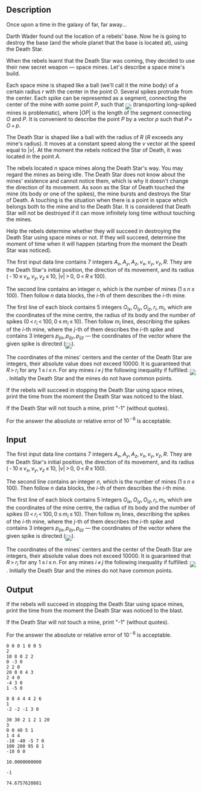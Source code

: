 ## Description

<div><p>Once upon a time in the galaxy of far, far away...</p><p>Darth Wader found out the location of a rebels' base. Now he is going to destroy the base (and the whole planet that the base is located at), using the Death Star.</p><p>When the rebels learnt that the Death Star was coming, they decided to use their new secret weapon — space mines. Let's describe a space mine's build.</p><p>Each space mine is shaped like a ball (we'll call it the mine body) of a certain radius <span class="tex-span"><i>r</i></span> with the center in the point <span class="tex-span"><i>O</i></span>. Several spikes protrude from the center. Each spike can be represented as a segment, connecting the center of the mine with some point <span class="tex-span"><i>P</i></span>, such that <img align="middle" class="tex-formula" src="file://hA6rhKl1.png" style="max-width: 100.0%;max-height: 100.0%;"> (transporting long-spiked mines is problematic), where <span class="tex-span">|<i>OP</i>|</span> is the length of the segment connecting <span class="tex-span"><i>O</i></span> and <span class="tex-span"><i>P</i></span>. It is convenient to describe the point <span class="tex-span"><i>P</i></span> by a vector <span class="tex-span"><i>p</i></span> such that <span class="tex-span"><i>P</i> = <i>O</i> + <i>p</i></span>.</p><p>The Death Star is shaped like a ball with the radius of <span class="tex-span"><i>R</i></span> (<span class="tex-span"><i>R</i></span> exceeds any mine's radius). It moves at a constant speed along the <span class="tex-span"><i>v</i></span> vector at the speed equal to <span class="tex-span">|<i>v</i>|</span>. At the moment the rebels noticed the Star of Death, it was located in the point <span class="tex-span"><i>A</i></span>.</p><p>The rebels located <span class="tex-span"><i>n</i></span> space mines along the Death Star's way. You may regard the mines as being idle. The Death Star does not know about the mines' existence and cannot notice them, which is why it doesn't change the direction of its movement. As soon as the Star of Death touched the mine (its body or one of the spikes), the mine bursts and destroys the Star of Death. A touching is the situation when there is a point in space which belongs both to the mine and to the Death Star. It is considered that Death Star will not be destroyed if it can move infinitely long time without touching the mines.</p><p>Help the rebels determine whether they will succeed in destroying the Death Star using space mines or not. If they will succeed, determine the moment of time when it will happen (starting from the moment the Death Star was noticed).</p></div><div class="input-specification"><p>The first input data line contains <span class="tex-span">7</span> integers <span class="tex-span"><i>A</i><sub class="lower-index"><i>x</i></sub>, <i>A</i><sub class="lower-index"><i>y</i></sub>, <i>A</i><sub class="lower-index"><i>z</i></sub>, <i>v</i><sub class="lower-index"><i>x</i></sub>, <i>v</i><sub class="lower-index"><i>y</i></sub>, <i>v</i><sub class="lower-index"><i>z</i></sub>, <i>R</i></span>. They are the Death Star's initial position, the direction of its movement, and its radius (<span class="tex-span"> - 10 ≤ <i>v</i><sub class="lower-index"><i>x</i></sub>, <i>v</i><sub class="lower-index"><i>y</i></sub>, <i>v</i><sub class="lower-index"><i>z</i></sub> ≤ 10</span>, <span class="tex-span">|<i>v</i>| &gt; 0</span>, <span class="tex-span">0 &lt; <i>R</i> ≤ 100</span>).</p><p>The second line contains an integer <span class="tex-span"><i>n</i></span>, which is the number of mines (<span class="tex-span">1 ≤ <i>n</i> ≤ 100</span>). Then follow <span class="tex-span"><i>n</i></span> data blocks, the <span class="tex-span"><i>i</i></span>-th of them describes the <span class="tex-span"><i>i</i></span>-th mine.</p><p>The first line of each block contains <span class="tex-span">5</span> integers <span class="tex-span"><i>O</i><sub class="lower-index"><i>ix</i></sub>, <i>O</i><sub class="lower-index"><i>iy</i></sub>, <i>O</i><sub class="lower-index"><i>iz</i></sub>, <i>r</i><sub class="lower-index"><i>i</i></sub>, <i>m</i><sub class="lower-index"><i>i</i></sub></span>, which are the coordinates of the mine centre, the radius of its body and the number of spikes (<span class="tex-span">0 &lt; <i>r</i><sub class="lower-index"><i>i</i></sub> &lt; 100, 0 ≤ <i>m</i><sub class="lower-index"><i>i</i></sub> ≤ 10</span>). Then follow <span class="tex-span"><i>m</i><sub class="lower-index"><i>i</i></sub></span> lines, describing the spikes of the <span class="tex-span"><i>i</i></span>-th mine, where the <span class="tex-span"><i>j</i></span>-th of them describes the <span class="tex-span"><i>i</i></span>-th spike and contains <span class="tex-span">3</span> integers <span class="tex-span"><i>p</i><sub class="lower-index"><i>ijx</i></sub>, <i>p</i><sub class="lower-index"><i>ijy</i></sub>, <i>p</i><sub class="lower-index"><i>ijz</i></sub></span> — the coordinates of the vector where the given spike is directed (<img align="middle" class="tex-formula" src="file://VBwBdFws.png" style="max-width: 100.0%;max-height: 100.0%;">).</p><p>The coordinates of the mines' centers and the center of the Death Star are integers, their absolute value does not exceed <span class="tex-span">10000</span>. It is guaranteed that <span class="tex-span"><i>R</i> &gt; <i>r</i><sub class="lower-index"><i>i</i></sub></span> for any <span class="tex-span">1 ≤ <i>i</i> ≤ <i>n</i></span>. For any mines <span class="tex-span"><i>i</i> ≠ <i>j</i></span> the following inequality if fulfilled: <img align="middle" class="tex-formula" src="file://A8kGUkoo.png" style="max-width: 100.0%;max-height: 100.0%;">. Initially the Death Star and the mines do not have common points.</p></div><div class="output-specification"><p>If the rebels will succeed in stopping the Death Star using space mines, print the time from the moment the Death Star was noticed to the blast.</p><p>If the Death Star will not touch a mine, print "-1" (without quotes).</p><p>For the answer the absolute or relative error of <span class="tex-span">10<sup class="upper-index"> - 6</sup></span> is acceptable.</p></div>

## Input

<p>The first input data line contains <span class="tex-span">7</span> integers <span class="tex-span"><i>A</i><sub class="lower-index"><i>x</i></sub>, <i>A</i><sub class="lower-index"><i>y</i></sub>, <i>A</i><sub class="lower-index"><i>z</i></sub>, <i>v</i><sub class="lower-index"><i>x</i></sub>, <i>v</i><sub class="lower-index"><i>y</i></sub>, <i>v</i><sub class="lower-index"><i>z</i></sub>, <i>R</i></span>. They are the Death Star's initial position, the direction of its movement, and its radius (<span class="tex-span"> - 10 ≤ <i>v</i><sub class="lower-index"><i>x</i></sub>, <i>v</i><sub class="lower-index"><i>y</i></sub>, <i>v</i><sub class="lower-index"><i>z</i></sub> ≤ 10</span>, <span class="tex-span">|<i>v</i>| &gt; 0</span>, <span class="tex-span">0 &lt; <i>R</i> ≤ 100</span>).</p><p>The second line contains an integer <span class="tex-span"><i>n</i></span>, which is the number of mines (<span class="tex-span">1 ≤ <i>n</i> ≤ 100</span>). Then follow <span class="tex-span"><i>n</i></span> data blocks, the <span class="tex-span"><i>i</i></span>-th of them describes the <span class="tex-span"><i>i</i></span>-th mine.</p><p>The first line of each block contains <span class="tex-span">5</span> integers <span class="tex-span"><i>O</i><sub class="lower-index"><i>ix</i></sub>, <i>O</i><sub class="lower-index"><i>iy</i></sub>, <i>O</i><sub class="lower-index"><i>iz</i></sub>, <i>r</i><sub class="lower-index"><i>i</i></sub>, <i>m</i><sub class="lower-index"><i>i</i></sub></span>, which are the coordinates of the mine centre, the radius of its body and the number of spikes (<span class="tex-span">0 &lt; <i>r</i><sub class="lower-index"><i>i</i></sub> &lt; 100, 0 ≤ <i>m</i><sub class="lower-index"><i>i</i></sub> ≤ 10</span>). Then follow <span class="tex-span"><i>m</i><sub class="lower-index"><i>i</i></sub></span> lines, describing the spikes of the <span class="tex-span"><i>i</i></span>-th mine, where the <span class="tex-span"><i>j</i></span>-th of them describes the <span class="tex-span"><i>i</i></span>-th spike and contains <span class="tex-span">3</span> integers <span class="tex-span"><i>p</i><sub class="lower-index"><i>ijx</i></sub>, <i>p</i><sub class="lower-index"><i>ijy</i></sub>, <i>p</i><sub class="lower-index"><i>ijz</i></sub></span> — the coordinates of the vector where the given spike is directed (<img align="middle" class="tex-formula" src="file://VBwBdFws.png" style="max-width: 100.0%;max-height: 100.0%;">).</p><p>The coordinates of the mines' centers and the center of the Death Star are integers, their absolute value does not exceed <span class="tex-span">10000</span>. It is guaranteed that <span class="tex-span"><i>R</i> &gt; <i>r</i><sub class="lower-index"><i>i</i></sub></span> for any <span class="tex-span">1 ≤ <i>i</i> ≤ <i>n</i></span>. For any mines <span class="tex-span"><i>i</i> ≠ <i>j</i></span> the following inequality if fulfilled: <img align="middle" class="tex-formula" src="file://A8kGUkoo.png" style="max-width: 100.0%;max-height: 100.0%;">. Initially the Death Star and the mines do not have common points.</p>

## Output

<p>If the rebels will succeed in stopping the Death Star using space mines, print the time from the moment the Death Star was noticed to the blast.</p><p>If the Death Star will not touch a mine, print "-1" (without quotes).</p><p>For the answer the absolute or relative error of <span class="tex-span">10<sup class="upper-index"> - 6</sup></span> is acceptable.</p>





```input1
0 0 0 1 0 0 5
2
10 8 0 2 2
0 -3 0
2 2 0
20 0 0 4 3
2 4 0
-4 3 0
1 -5 0

```




```input2
8 8 4 4 4 2 6
1
-2 -2 -1 3 0

```




```input3
30 30 2 1 2 1 20
3
0 0 40 5 1
1 4 4
-10 -40 -5 7 0
100 200 95 8 1
-10 0 0

```




```output1
10.0000000000
```




```output2
-1
```




```output3
74.6757620881
```


